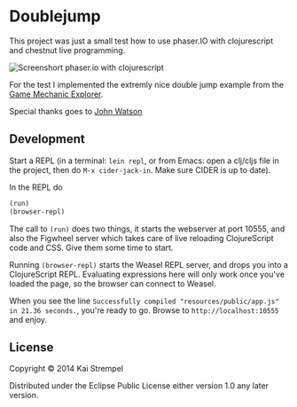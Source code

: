 # Doublejump

This project was just a small test how to use phaser.IO with clojurescript and chestnut live programming.

![Screenshort phaser.io with clojurescript](https://raw.githubusercontent.com/kstrempel/doublejump/master/resources/ScreenShot.png)

For the test I implemented the extremly nice double jump example from the [Game Mechanic Explorer](http://gamemechanicexplorer.com/#platformer-5).

Special thanks goes to [John Watson](https://twitter.com/yafd)


## Development

Start a REPL (in a terminal: `lein repl`, or from Emacs: open a
clj/cljs file in the project, then do `M-x cider-jack-in`. Make sure
CIDER is up to date).

In the REPL do

```clojure
(run)
(browser-repl)
```

The call to `(run)` does two things, it starts the webserver at port
10555, and also the Figwheel server which takes care of live reloading
ClojureScript code and CSS. Give them some time to start.

Running `(browser-repl)` starts the Weasel REPL server, and drops you
into a ClojureScript REPL. Evaluating expressions here will only work
once you've loaded the page, so the browser can connect to Weasel.

When you see the line `Successfully compiled "resources/public/app.js"
in 21.36 seconds.`, you're ready to go. Browse to
`http://localhost:10555` and enjoy.

## License

Copyright © 2014 Kai Strempel

Distributed under the Eclipse Public License either version 1.0 any later version.
